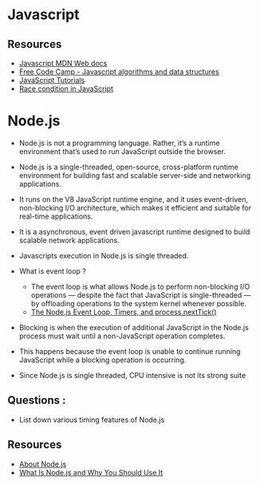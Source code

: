 
# Javascript

## Resources


- [Javascript MDN Web docs](https://developer.mozilla.org/en-US/docs/Web/JavaScript)
- [Free Code Camp - Javascript algorithms and data structures](https://www.freecodecamp.org/learn/javascript-algorithms-and-data-structures/)
- [JavaScript Tutorials](https://www.tutorialspoint.com/javascript/index.htm)
- [Race condition in JavaScript](https://dev.to/jmhungdev/is-there-race-condition-in-javascript-yes-and-no-4m4p)

# Node.js

- Node.js is not a programming language. Rather, it’s a runtime environment that’s used to run JavaScript outside the browser.

- Node.js is a single-threaded, open-source, cross-platform runtime environment for building fast and scalable server-side and networking applications. 

- It runs on the V8 JavaScript runtime engine, and it uses event-driven, non-blocking I/O architecture, which makes it efficient and suitable for real-time applications.

- It is a asynchronous, event driven javascript runtime designed to build scalable network applications.

- Javascripts execution in Node.js is single threaded.

- What is event loop ?
    - The event loop is what allows Node.js to perform non-blocking I/O operations — despite the fact that JavaScript is single-threaded — by offloading operations to the system kernel whenever possible.
    - [The Node.js Event Loop, Timers, and process.nextTick()](https://nodejs.org/en/docs/guides/event-loop-timers-and-nexttick/)

- Blocking is when the execution of additional JavaScript in the Node.js process must wait until a non-JavaScript operation completes. 
- This happens because the event loop is unable to continue running JavaScript while a blocking operation is occurring.

- Since Node.js is single threaded, CPU intensive is not its strong suite

## Questions :

- List down various timing features of Node.js 


## Resources

- [About Node.js](https://nodejs.org/en/about/)
- [What Is Node.js and Why You Should Use It ](https://kinsta.com/knowledgebase/what-is-node-js/)